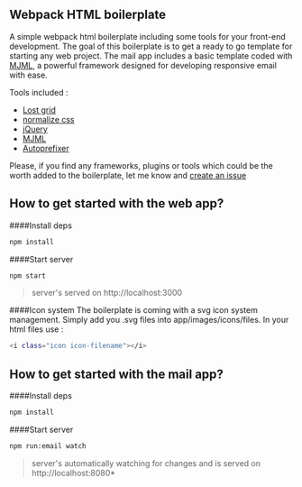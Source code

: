
Webpack HTML boilerplate
-------
A simple webpack html boilerplate including some tools for your front-end development. The goal of this boilerplate is to get a ready to go template for starting any web project. The mail app includes a basic template coded with [MJML](https://github.com/mjmlio/mjml), a powerful framework designed for developing responsive email with ease.

Tools included :

 - [Lost grid](https://github.com/peterramsing/lost)
 - [normalize css](https://necolas.github.io/normalize.css/)
 - [jQuery](https://jquery.com/)
 - [MJML](https://mjml.io/)
 - [Autoprefixer](https://github.com/autoprefixer)

Please, if you find any frameworks, plugins or tools which could be the worth added to the boilerplate, let me know and [create an issue](https://github.com/pixelize/webpack-html-boilerplate/issues)


How to get started with the web app?
-------
####Install deps
```sh
npm install
```
####Start server
```sh
npm start
```
> server's served on http://localhost:3000

####Icon system
The boilerplate is coming with a svg icon system management. Simply add you .svg files into app/images/icons/files.
In your html files use : 
```sh
<i class="icon icon-filename"></i>
```


How to get started with the mail app?
-------
####Install deps
```sh
npm install
```
####Start server
```sh
npm run:email watch
```
> server's automatically watching for changes and is served on http://localhost:8080*
